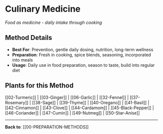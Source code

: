 # Culinary Medicine

*Food as medicine - daily intake through cooking*

## Method Details
- **Best For**: Prevention, gentle daily dosing, nutrition, long-term wellness
- **Preparation**: Fresh in cooking, spice blends, seasoning, incorporated into meals
- **Usage**: Daily use in food preparation, season to taste, build into regular diet

## Plants for this Method

[[02-Turmeric]] | [[03-Ginger]] | [[06-Garlic]] | [[32-Fennel]] | [[37-Rosemary]] | [[38-Sage]] | [[39-Thyme]] | [[40-Oregano]] | [[41-Basil]] | [[42-Cinnamon]] | [[43-Clove]] | [[44-Cardamom]] | [[45-Black-Pepper]] | [[46-Coriander]] | [[47-Cumin]] | [[49-Nutmeg]] | [[50-Star-Anise]]

---

**Back to**: [[00-PREPARATION-METHODS]]